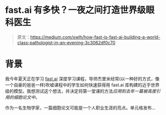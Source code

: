# fast.ai 有多快？一夜之间打造世界级眼科医生

> 原文：<https://medium.com/swlh/how-fast-is-fast-ai-building-a-world-class-pathologist-in-an-evening-3c3062df0c70>

# 背景

我今年夏天正在学习 [fast.ai](http://course.fast.ai/) 深度学习课程，导师杰里米经常(以一种好的方式，像一个自豪的爸爸一样)吹嘘课程中的学生如何快速获得用 fast.ai 库构建的近乎世界级的模型。我想测试这个想法，并决定将第一堂课的方法*应用到去年一篇被高度引用的细胞论文中。*

作为一名生物学家，一篇细胞论文可能是一个人职业生涯的亮点。单元格发布…